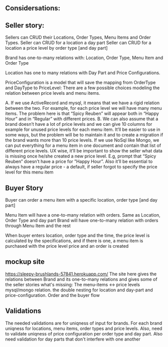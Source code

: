 ## Considersations:

## Seller story:

Sellers can CRUD their Locations, Order Types, Menu Items and Order Types. Seller can CRUD for a location a day part Seller can CRUD for a location a price level by order type [and day part]

Brand has one-to-many relations with: Location, Order Type, Menu Item and Order Type

Location has one to many relations with Day Part and Price Configurations.

PriceConfiguration is a model that will save the mapping from OrderType and DayType to PriceLevel:
There are a few possible choices modeling the relation between price levels and menu items.

A. If we use ActiveRecord and mysql, it means that we have a rigid relation between the two. For example, for each price level we will have many menu items. The problem here is that “Spicy Reuben” will appear both in “Happy Hour” and in “Regular” with different prices. B. We can also assume that a brand doesn’t have a lot of price levels and we can give 10 columns for example for unused price levels for each menu item. It’ll be easier to use in some ways, but the problem will be to maintain it and to create a migration if the brand wants more than 10 price levels.
If we use NoSql like Mongo, we can put everything for a menu item in one document and contain that list of different price levels.
UX wise, it’ll be important to show the seller what data is missing once he/she created a new price level. E.g, prompt that “Spicy Reuben” doesn’t have a price for ”Happy Hour”. Also it’ll be essential to always have a regular price - a default, if seller forgot to specify the price level for this menu item
## Buyer Story

Buyer can order a menu item with a specific location, order type [and day part]

Menu Item will have a one-to-many relation with orders. Same as Location, Order Type and day part
Brand will have one-to-many relation with orders through Menu Item and the rest

When buyer enters location, order type and the time, the price level is calculated by the specifications, and if there is one, a menu item is purchased with the price level price and an order is created

## mockup site

https://sleepy-brushlands-57841.herokuapp.com/ The site here gives the relations between Brand and its one-to-many relations and gives some of the seller stories what's missing: The menu-items <-> price levels mysql/mongo relation. the double nesting for location and day-part and price-configuration. Order and the buyer flow

## Validations

The needed validations are for uniqness of input for brands. For each brand uniqness for locations, menu items, order types and price levels. Also, need to validate uniqness of price configuration per order type and day part. Also need validation for day parts that don't interfere with one another
